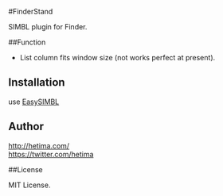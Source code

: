 #FinderStand

SIMBL plugin for Finder.

##Function

- List column fits window size (not works perfect at present).

## Installation
use [EasySIMBL](https://github.com/norio-nomura/EasySIMBL)

## Author

http://hetima.com/  
https://twitter.com/hetima

##License

MIT License.
